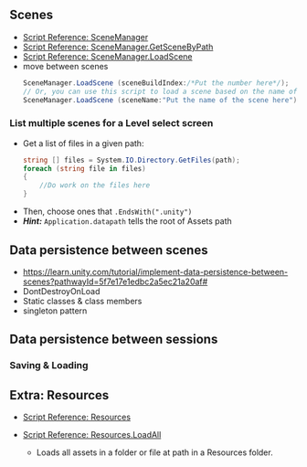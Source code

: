## Scenes

* [Script Reference: SceneManager](https://docs.unity3d.com/ScriptReference/SceneManagement.SceneManager.html)
* [Script Reference: SceneManager.GetSceneByPath](https://docs.unity3d.com/ScriptReference/SceneManagement.SceneManager.GetSceneByPath.html)
* [Script Reference: SceneManager.LoadScene](https://docs.unity3d.com/ScriptReference/SceneManagement.SceneManager.LoadScene.html)
* move between scenes
  ```c#
  SceneManager.LoadScene (sceneBuildIndex:/*Put the number here*/);
  // Or, you can use this script to load a scene based on the name of a scene:
  SceneManager.LoadScene (sceneName:"Put the name of the scene here");
  ``` 

### List multiple scenes for a Level select screen

* Get a list of files in a given path:
  ```c#
  string [] files = System.IO.Directory.GetFiles(path);
  foreach (string file in files)
  {
      //Do work on the files here
  }
  ```
* Then, choose ones that `.EndsWith(".unity")`
* ***Hint:*** `Application.datapath` tells the root of Assets path


## Data persistence between scenes
* https://learn.unity.com/tutorial/implement-data-persistence-between-scenes?pathwayId=5f7e17e1edbc2a5ec21a20af#
* DontDestroyOnLoad
* Static classes & class members
* singleton pattern


## Data persistence between sessions

### Saving & Loading


## Extra: Resources

* [Script Reference: Resources](https://docs.unity3d.com/ScriptReference/Resources.html)

* [Script Reference: Resources.LoadAll](https://docs.unity3d.com/ScriptReference/Resources.LoadAll.html)
  * Loads all assets in a folder or file at path in a Resources folder.